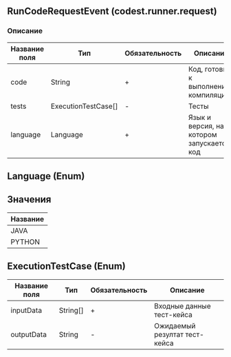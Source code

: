 ## RunCodeRequestEvent (codest.runner.request)
### Описание
| Название поля | Тип                 | Обязательность | Описание                                             |
|---------------|---------------------|----------------|------------------------------------------------------|
| code          | String              | +              | Код, готовый к выполнению/компиляции                 |
| tests         | ExecutionTestCase[] | -              | Тесты                                                | 
| language      | Language            | +              | Язык и версия, на котором запускается код |

## Language (Enum)

## Значения
| Название | 
|----------|
| JAVA  |
| PYTHON |

## ExecutionTestCase (Enum)
| Название поля | Тип      | Обязательность | Описание                      |
|---------------|----------|----------------|-------------------------------|
| inputData     | String[] | +              | Входные данные тест-кейса     |
| outputData    | String   | -              | Ожидаемый резултат тест-кейса |



